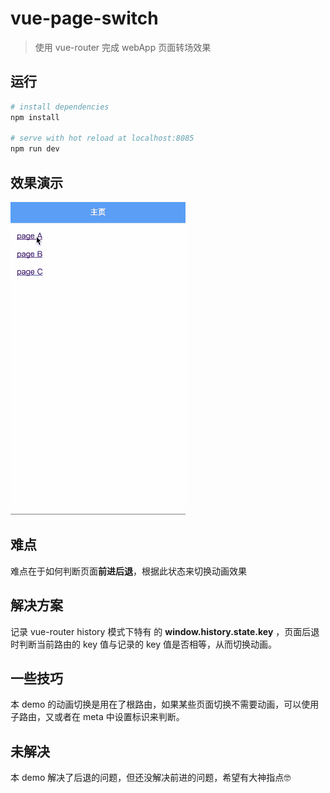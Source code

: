 # vue-page-switch

> 使用 vue-router 完成 webApp 页面转场效果

## 运行

``` bash
# install dependencies
npm install

# serve with hot reload at localhost:8085
npm run dev
```
## 效果演示
![image](vue-page-switch.gif)

## 难点

难点在于如何判断页面**前进后退**，根据此状态来切换动画效果

## 解决方案

记录 vue-router history 模式下特有 的 **window.history.state.key** ，页面后退时判断当前路由的 key 值与记录的 key 值是否相等，从而切换动画。

## 一些技巧

本 demo 的动画切换是用在了根路由，如果某些页面切换不需要动画，可以使用子路由，又或者在 meta 中设置标识来判断。

## 未解决

本 demo 解决了后退的问题，但还没解决前进的问题，希望有大神指点🤓